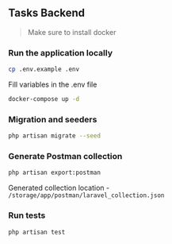 ## Tasks Backend

> Make sure to install docker   

### Run the application locally
```sh
cp .env.example .env
```
Fill variables in the .env file 

```sh
docker-compose up -d
```

### Migration and seeders
```sh
php artisan migrate --seed
```

### Generate Postman collection
```sh
php artisan export:postman 
```
Generated collection location - `/storage/app/postman/laravel_collection.json`

### Run tests
```sh
php artisan test
```
